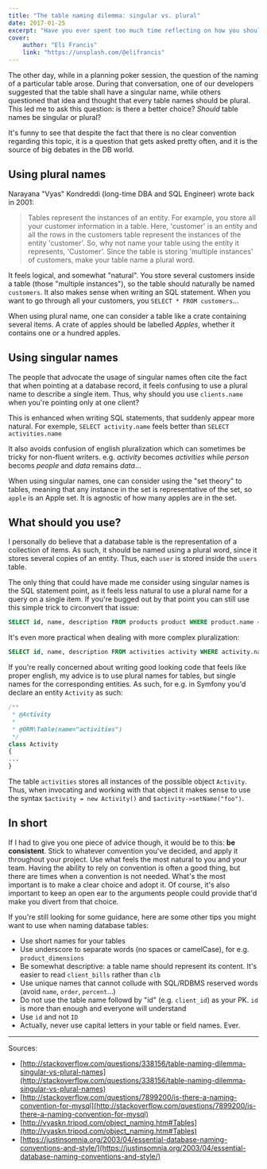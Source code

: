 ```yaml
---
title: "The table naming dilemma: singular vs. plural"
date: 2017-01-25
excerpt: "Have you ever spent too much time reflecting on how you should name your tables? In this post I try to find a solution to this problem."
cover:
    author: "Eli Francis"
    link: "https://unsplash.com/@elifrancis"
---
```

The other day, while in a planning poker session, the question of the naming of a particular table arose. During that conversation, one of our developers suggested that the table shall have a singular name, while others questioned that idea and thought that every table names should be plural. This led me to ask this question: is there a better choice? *Should* table names be singular or plural?

It's funny to see that despite the fact that there is no clear convention regarding this topic, it is a question that gets asked pretty often, and it is the source of big debates in the DB world.

## Using plural names

Narayana "Vyas" Kondreddi (long-time DBA and SQL Engineer) wrote back in 2001:

> Tables represent the instances of an entity. For example, you store all your customer information in a table. Here, 'customer' is an entity and all the rows in the customers table represent the instances of the entity 'customer'. So, why not name your table using the entity it represents, 'Customer'. Since the table is storing 'multiple instances' of customers, make your table name a plural word.

It feels logical, and somewhat "natural". You store several customers inside a table (those "multiple instances"), so the table should naturally be named `customers`. It also makes sense when writing an SQL statement. When you want to go through all your customers, you `SELECT * FROM customers`...

When using plural name, one can consider a table like a crate containing several items. A crate of apples should be labelled *Apples*, whether it contains one or a hundred apples.

## Using singular names

The people that advocate the usage of singular names often cite the fact that when pointing at a database record, it feels confusing to use a plural name to describe a single item. Thus, why should you use `clients.name` when you're pointing only at one client?

This is enhanced when writing SQL statements, that suddenly appear more natural. For exemple, `SELECT activity.name` feels better than `SELECT activities.name`

It also avoids confusion of english pluralization which can sometimes be tricky for non-fluent writers. e.g. *activity* becomes *activities* while *person* becoms *people* and *data* remains *data*...

When using singular names, one can consider using the "set theory" to tables, meaning that any instance in the set is representative of the set, so `apple` is an Apple set. It is agnostic of how many apples are in the set.

## What should you use?

I personally do believe that a database table is the representation of a collection of items. As such, it should be named using a plural word, since it stores several copies of an entity. Thus, each `user` is stored inside the `users` table.

The only thing that could have made me consider using singular names is the SQL statement point, as it feels less natural to use a plural name for a query on a single item. If you're bugged out by that point you can still use this simple trick to circonvert that issue:

```SQL
SELECT id, name, description FROM products product WHERE product.name = 'foo' AND product.description = 'bar'
```

It's even more practical when dealing with more complex pluralization:

```SQL
SELECT id, name, description FROM activities activity WHERE activity.name = 'foo' AND activity.description = 'bar'
```

If you're really concerned about writing good looking code that feels like proper english, my advice is to use plural names for tables, but single names for the corresponding entities. As such, for e.g. in Symfony you'd declare an entity `Activity` as such:

```php
/**
 * @Activity
 *
 * @ORM\Table(name="activities")
 */
class Activity
{
...
}
```

The table `activities` stores all instances of the possible object `Activity`. Thus, when invocating and working with that object it makes sense to use the syntax `$activity = new Activity()` and `$activity->setName("foo")`.

## In short

If I had to give you one piece of advice though, it would be to this: **be consistent**. Stick to whatever convention you've decided, and apply it throughout your project. Use what feels the most natural to you and your team. Having the ability to rely on convention is often a good thing, but there are times when a convention is not needed. What's the most important is to make a clear choice and adopt it. Of course, it's also important to keep an open ear to the arguments people could provide that'd make you divert from that choice.

If you're still looking for some guidance, here are some other tips you might want to use when naming database tables:

- Use short names for your tables
- Use underscore to separate words (no spaces or camelCase), for e.g. `product_dimensions`
- Be somewhat descriptive: a table name should represent its content. It's easier to read `client_bills` rather than `clb`
- Use unique names that cannot collude with SQL/RDBMS reserved words (avoid `name`, `order`, `percent`...)
- Do not use the table name followd by "id" (e.g. `client_id`) as your PK. `id` is more than enough and everyone will understand
- Use `id` and not `ID`
- Actually, never use capital letters in your table or field names. Ever.

---

Sources:

- [http://stackoverflow.com/questions/338156/table-naming-dilemma-singular-vs-plural-names](http://stackoverflow.com/questions/338156/table-naming-dilemma-singular-vs-plural-names)
- [http://stackoverflow.com/questions/7899200/is-there-a-naming-convention-for-mysql](http://stackoverflow.com/questions/7899200/is-there-a-naming-convention-for-mysql)
- [http://vyaskn.tripod.com/object_naming.htm#Tables](http://vyaskn.tripod.com/object_naming.htm#Tables)
- [https://justinsomnia.org/2003/04/essential-database-naming-conventions-and-style/](https://justinsomnia.org/2003/04/essential-database-naming-conventions-and-style/)
